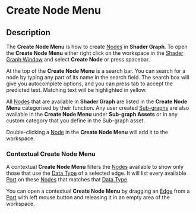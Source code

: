# Create Node Menu

## Description

The **Create Node Menu** is how to create [Nodes](Node.md) in **Shader Graph**. To open the **Create Node Menu** either right click on the workspace in the [Shader Graph Window](Shader-Graph-Window.md) and select **Create Node** or press spacebar.

At the top of the **Create Node Menu** is a search bar. You can search for a node by typing any part of its name in the search field. The search box will give you autocomplete options, and you can press tab to accept the predicted text. Matching text will be highlighted in yellow.

All [Nodes](Node.md) that are available in **Shader Graph** are listed in the **Create Node Menu** categorised by their function. Any user created [Sub-graphs](Sub-graph.md) are also available in the **Create Node Menu** under **Sub-graph Assets** or in any custom category that you define in the Sub-graph asset. 

Double-clicking a [Node](Node.md) in the **Create Node Menu** will add it to the workspace.

### Contextual Create Node Menu

A contextual **Create Node Menu** filters the [Nodes](Node.md) available to show only those that use the [Data Type](Data-Types.md) of a selected edge. It will list every available [Port](Port.md) on these [Nodes](Node.md) that matches that [Data Type](Data-Types.md).

You can open a contextual **Create Node Menu** by dragging an [Edge](Edge.md) from a [Port](Port.md) with left mouse button and releasing it in an empty area of the workspace.
